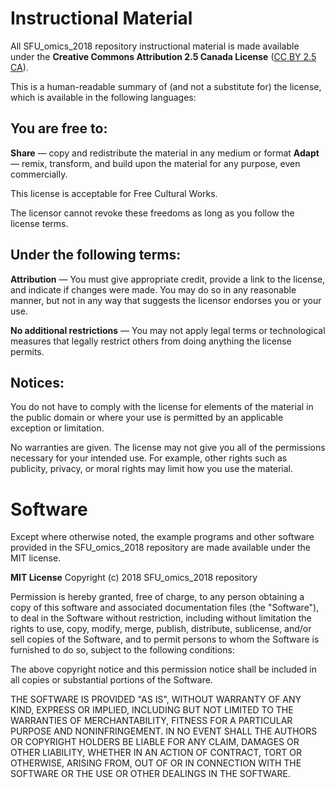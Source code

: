 # Instructional Material

All SFU_omics_2018 repository instructional material is
made available under the **Creative Commons Attribution 2.5 Canada License** ([CC BY 2.5 CA](https://creativecommons.org/licenses/by/2.5/ca/)). 

This is a human-readable summary of (and not a substitute for) the license, which is available in the following languages: 

## You are free to:
**Share** — copy and redistribute the material in any medium or format
**Adapt** — remix, transform, and build upon the material for any purpose, even commercially.
 
This license is acceptable for Free Cultural Works.

The licensor cannot revoke these freedoms as long as you follow the license terms.

## Under the following terms:

**Attribution** — You must give appropriate credit, provide a link to the license, and indicate if changes were made. You may do so in any reasonable manner, but not in any way that suggests the licensor endorses you or your use.

**No additional restrictions** — You may not apply legal terms or technological measures that legally restrict others from doing anything the license permits.

## Notices:

You do not have to comply with the license for elements of the material in the public domain or where your use is permitted by an applicable exception or limitation.

No warranties are given. The license may not give you all of the permissions necessary for your intended use. For example, other rights such as publicity, privacy, or moral rights may limit how you use the material.

# Software

Except where otherwise noted, the example programs and other software
provided in the SFU_omics_2018 repository are made available under the
MIT license.

**MIT License**
Copyright (c) 2018 SFU_omics_2018 repository

Permission is hereby granted, free of charge, to any person obtaining a copy
of this software and associated documentation files (the "Software"), to deal
in the Software without restriction, including without limitation the rights
to use, copy, modify, merge, publish, distribute, sublicense, and/or sell
copies of the Software, and to permit persons to whom the Software is
furnished to do so, subject to the following conditions:

The above copyright notice and this permission notice shall be included in all
copies or substantial portions of the Software.

THE SOFTWARE IS PROVIDED "AS IS", WITHOUT WARRANTY OF ANY KIND, EXPRESS OR
IMPLIED, INCLUDING BUT NOT LIMITED TO THE WARRANTIES OF MERCHANTABILITY,
FITNESS FOR A PARTICULAR PURPOSE AND NONINFRINGEMENT. IN NO EVENT SHALL THE
AUTHORS OR COPYRIGHT HOLDERS BE LIABLE FOR ANY CLAIM, DAMAGES OR OTHER
LIABILITY, WHETHER IN AN ACTION OF CONTRACT, TORT OR OTHERWISE, ARISING FROM,
OUT OF OR IN CONNECTION WITH THE SOFTWARE OR THE USE OR OTHER DEALINGS IN THE
SOFTWARE.
